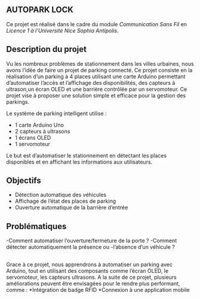 ## AUTOPARK LOCK
Ce projet est réalisé dans le cadre du module *Communication Sans Fil* en *Licence 1 à l’Université Nice Sophia Antipolis*.

## Description du projet
Vu les nombreux problèmes de stationnement dans les villes urbaines, nous avons l’idée de faire un projet de parking connecté. Ce projet consiste en la réalisation d’un parking à 4 places utilisant une carte Arduino permettant d’automatiser l’accès et l’affichage des disponibilités, des capteurs à ultrason,un écran OLED et une barrière contrôlée par un servomoteur. Ce projet vise à proposer une solution simple et efficace pour la gestion des parkings.

Le système de parking intelligent utilise :
- 1 carte Arduino Uno
- 2 capteurs à ultrasons
- 1 écrans OLED
- 1 servomoteur

Le but est d’automatiser le stationnement en détectant les places disponibles et en affichant les informations aux utilisateurs.

## Objectifs
- Détection automatique des véhicules
- Affichage de l’état des places de parking
- Ouverture automatique de la barrière d’entrée

## Problématiques
-Comment automatiser l’ouverture/fermeture de la porte ?
-Comment détecter automatiquement la présence ou
-l’absence d’un véhicule ?

## 
Grace à ce projet, nous apprendrons à automatiser un parking avec Arduino, tout en utilisant des composants comme l’écran OLED, le servomoteur, les capteurs ultrasons. A la suite de ce projet, plusieurs améliorations peuvent être envisagées pour le rendre plus performant, comme :
*Intégration de badge RFID
*Connexion à une application mobile
